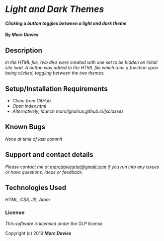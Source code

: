 # _Light and Dark Themes_

#### _Clicking a button toggles between a light and dark theme_

#### By _**Marc Davies**_

## Description

_In the HTML file, two divs were created with one set to be hidden on initial site load. A button was added to the HTML file which runs a function upon being clicked, toggling between the two themes._

## Setup/Installation Requirements

* _Clone from GitHub_
* _Open index.html_
* _Alternatively, launch marclignarius.github.io/jsclasses_

## Known Bugs

_None at time of last commit_

## Support and contact details

_Please contact me at marcdaviesriot@gmail.com if you run into any issues or have questions, ideas or feedback._

## Technologies Used

_HTML, CSS, JS, Atom_

### License

*This software is licensed under the GLP license*

Copyright (c) 2019 **_Marc Davies_**
